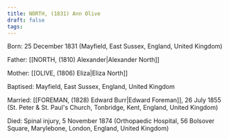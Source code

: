 ```yaml
---
title: NORTH, (1831) Ann Olive
draft: false
tags:
---
```

Born: 25 December 1831 (Mayfield, East Sussex, England, United Kingdom)

Father: [[NORTH, (1810) Alexander|Alexander North]]

Mother: [[OLIVE, (1806) Eliza|Eliza North]]

Baptised: Mayfield, East Sussex, England, United Kingdom

Married: [[FOREMAN, (1828) Edward Burr|Edward Foreman]], 26 July 1855 (St. Peter & St. Paul's Church, Tonbridge, Kent, England, United Kingdom)

Died: Spinal injury, 5 November 1874 (Orthopaedic Hospital, 56 Bolsover Square, Marylebone, London, England, United Kingdom)